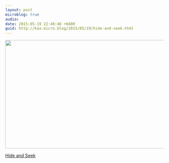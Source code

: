 ```yaml
---
layout: post
microblog: true
audio: 
date: 2015-05-19 22:49:46 +0400
guid: http://kaa.micro.blog/2015/05/19/hide-and-seek.html
---
```

<img src="http://www.kaa.bz/uploads/2018/9ae3cd988a.jpg" alt="" width="840" height="346" class="alignnone size-full wp-image-938" /><p><a href="https://c4.staticflickr.com/8/7693/17869967915_2dcce00061_o.jpg">Hide and Seek</a></p>
